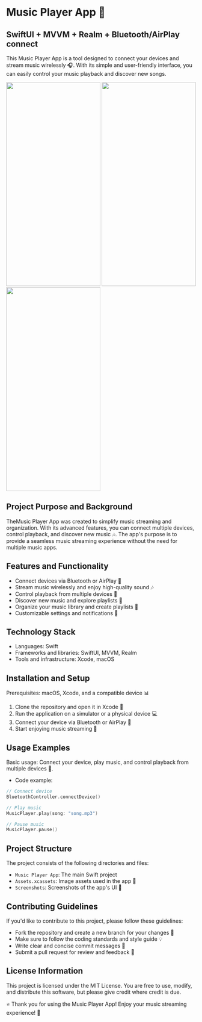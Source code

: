 # Music Player App 🎵
## SwiftUI + MVVM + Realm + Bluetooth/AirPlay connect

This Music Player App is a tool designed to connect your devices and stream music wirelessly 🎧. With its simple and user-friendly interface, you can easily control your music playback and discover new songs.

<img src="https://github.com/allmycalifornia/MusicPlayerApp/blob/main/Music%20Player%20App/Assets.xcassets/Screens/screen1.imageset/screen1.png"
width="250" height="542">
<img src="https://github.com/allmycalifornia/MusicPlayerApp/blob/main/Music%20Player%20App/Assets.xcassets/Screens/screen2.imageset/screen2.png"
width="250" height="542">
<img src="https://github.com/allmycalifornia/MusicPlayerApp/blob/main/Music%20Player%20App/Assets.xcassets/Screens/screen3.imageset/screen3.png"
width="250" height="542">
## Project Purpose and Background

TheMusic Player App was created to simplify music streaming and organization. With its advanced features, you can connect multiple devices, control playback, and discover new music 🎶. The app's purpose is to provide a seamless music streaming experience without the need for multiple music apps.

## Features and Functionality

* Connect devices via Bluetooth or AirPlay 🔌
* Stream music wirelessly and enjoy high-quality sound 🎶
* Control playback from multiple devices 📱
* Discover new music and explore playlists 🎵
* Organize your music library and create playlists 📀
* Customizable settings and notifications 🔧

## Technology Stack

* Languages: Swift
* Frameworks and libraries: SwiftUI, MVVM, Realm
* Tools and infrastructure: Xcode, macOS

## Installation and Setup

Prerequisites: macOS, Xcode, and a compatible device 📊

1. Clone the repository and open it in Xcode 👀
2. Run the application on a simulator or a physical device 💻
3. Connect your device via Bluetooth or AirPlay 🔌
4. Start enjoying music streaming 💃

## Usage Examples

Basic usage: Connect your device, play music, and control playback from multiple devices 📱.

* Code example:
```swift
// Connect device
BluetoothController.connectDevice()

// Play music
MusicPlayer.play(song: "song.mp3")

// Pause music
MusicPlayer.pause()
```

## Project Structure

The project consists of the following directories and files:

* `Music Player App`: The main Swift project
* `Assets.xcassets`: Image assets used in the app 📸
* `Screenshots`: Screenshots of the app's UI 📱

## Contributing Guidelines

If you'd like to contribute to this project, please follow these guidelines:

* Fork the repository and create a new branch for your changes 🌱
* Make sure to follow the coding standards and style guide 💡
* Write clear and concise commit messages 📝
* Submit a pull request for review and feedback 👀

## License Information

This project is licensed under the MIT License. You are free to use, modify, and distribute this software, but please give credit where credit is due.

⭐ Thank you for using the Music Player App! Enjoy your music streaming experience! 🎵
